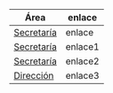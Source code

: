<!-- TITLE: Descargas -->
<!-- SUBTITLE: Documentos, modelos y materiales generales -->


|Área|enlace|
|-|-|
|[Secretaría](/secretaria)|enlace|
|[Secretaría](/secretaria)|enlace1|
|[Secretaría](/secretaria)|enlace2|
|[Dirección](/director)|enlace3|